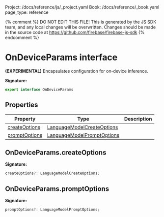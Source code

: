 Project: /docs/reference/js/_project.yaml
Book: /docs/reference/_book.yaml
page_type: reference

{% comment %}
DO NOT EDIT THIS FILE!
This is generated by the JS SDK team, and any local changes will be
overwritten. Changes should be made in the source code at
https://github.com/firebase/firebase-js-sdk
{% endcomment %}

# OnDeviceParams interface
<b>(EXPERIMENTAL)</b> Encapsulates configuration for on-device inference.

<b>Signature:</b>

```typescript
export interface OnDeviceParams 
```

## Properties

|  Property | Type | Description |
|  --- | --- | --- |
|  [createOptions](./ai.ondeviceparams.md#ondeviceparamscreateoptions) | [LanguageModelCreateOptions](./ai.languagemodelcreateoptions.md#languagemodelcreateoptions_interface) |  |
|  [promptOptions](./ai.ondeviceparams.md#ondeviceparamspromptoptions) | [LanguageModelPromptOptions](./ai.languagemodelpromptoptions.md#languagemodelpromptoptions_interface) |  |

## OnDeviceParams.createOptions

<b>Signature:</b>

```typescript
createOptions?: LanguageModelCreateOptions;
```

## OnDeviceParams.promptOptions

<b>Signature:</b>

```typescript
promptOptions?: LanguageModelPromptOptions;
```
